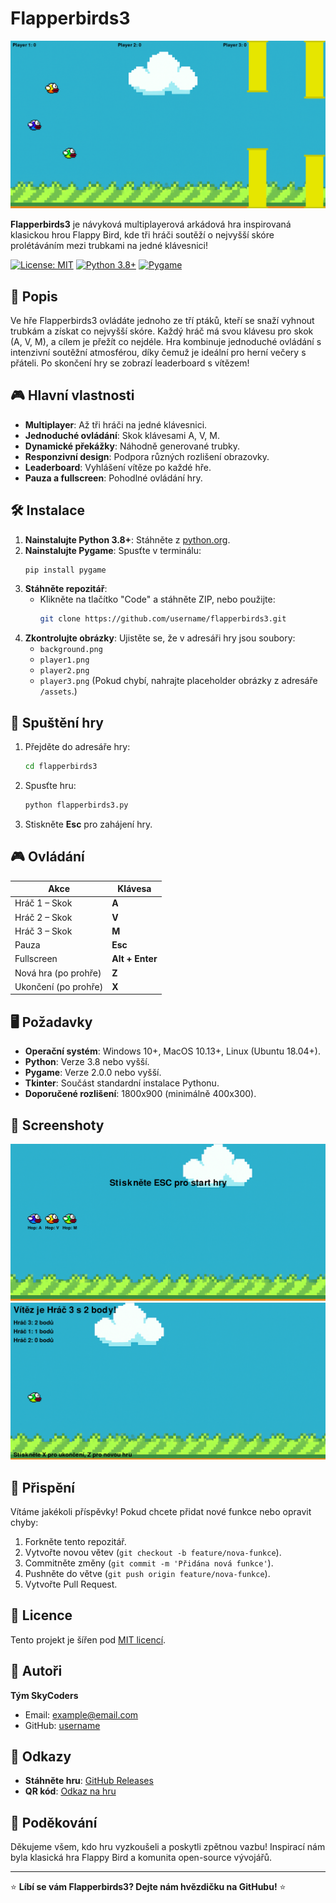 # Flapperbirds3

![Flapperbirds3 Gameplay](screenshots/gameplay_screenshot.png)

**Flapperbirds3** je návyková multiplayerová arkádová hra inspirovaná klasickou hrou Flappy Bird, kde tři hráči soutěží o nejvyšší skóre prolétáváním mezi trubkami na jedné klávesnici!

[![License: MIT](https://img.shields.io/badge/License-MIT-yellow.svg)](https://opensource.org/licenses/MIT)
[![Python 3.8+](https://img.shields.io/badge/python-3.8+-blue.svg)](https://www.python.org/downloads/)
[![Pygame](https://img.shields.io/badge/pygame-2.0.0+-green.svg)](https://www.pygame.org/)

## 📖 Popis

Ve hře Flapperbirds3 ovládáte jednoho ze tří ptáků, kteří se snaží vyhnout trubkám a získat co nejvyšší skóre. Každý hráč má svou klávesu pro skok (A, V, M), a cílem je přežít co nejdéle. Hra kombinuje jednoduché ovládání s intenzivní soutěžní atmosférou, díky čemuž je ideální pro herní večery s přáteli. Po skončení hry se zobrazí leaderboard s vítězem!

## 🎮 Hlavní vlastnosti

- **Multiplayer**: Až tři hráči na jedné klávesnici.
- **Jednoduché ovládání**: Skok klávesami A, V, M.
- **Dynamické překážky**: Náhodně generované trubky.
- **Responzivní design**: Podpora různých rozlišení obrazovky.
- **Leaderboard**: Vyhlášení vítěze po každé hře.
- **Pauza a fullscreen**: Pohodlné ovládání hry.

## 🛠️ Instalace

1. **Nainstalujte Python 3.8+**: Stáhněte z [python.org](https://www.python.org/downloads/).
2. **Nainstalujte Pygame**: Spusťte v terminálu:
   ```bash
   pip install pygame
   ```
3. **Stáhněte repozitář**:
   - Klikněte na tlačítko "Code" a stáhněte ZIP, nebo použijte:
     ```bash
     git clone https://github.com/username/flapperbirds3.git
     ```
4. **Zkontrolujte obrázky**: Ujistěte se, že v adresáři hry jsou soubory:
   - `background.png`
   - `player1.png`
   - `player2.png`
   - `player3.png`
   (Pokud chybí, nahrajte placeholder obrázky z adresáře `/assets`.)

## 🚀 Spuštění hry

1. Přejděte do adresáře hry:
   ```bash
   cd flapperbirds3
   ```
2. Spusťte hru:
   ```bash
   python flapperbirds3.py
   ```
3. Stiskněte **Esc** pro zahájení hry.

## 🎮 Ovládání

| Akce              | Klávesa          |
|-------------------|------------------|
| Hráč 1 – Skok     | **A**            |
| Hráč 2 – Skok     | **V**            |
| Hráč 3 – Skok     | **M**            |
| Pauza             | **Esc**          |
| Fullscreen        | **Alt + Enter**  |
| Nová hra (po prohře) | **Z**         |
| Ukončení (po prohře) | **X**         |

## 🖥️ Požadavky

- **Operační systém**: Windows 10+, MacOS 10.13+, Linux (Ubuntu 18.04+).
- **Python**: Verze 3.8 nebo vyšší.
- **Pygame**: Verze 2.0.0 nebo vyšší.
- **Tkinter**: Součást standardní instalace Pythonu.
- **Doporučené rozlišení**: 1800x900 (minimálně 400x300).

## 📸 Screenshoty

![Hlavní obrazovka](screenshots/main_screen.png)
![Leaderboard](screenshots/leaderboard.png)

## 🤝 Přispění

Vítáme jakékoli příspěvky! Pokud chcete přidat nové funkce nebo opravit chyby:
1. Forkněte tento repozitář.
2. Vytvořte novou větev (`git checkout -b feature/nova-funkce`).
3. Commitněte změny (`git commit -m 'Přidána nová funkce'`).
4. Pushněte do větve (`git push origin feature/nova-funkce`).
5. Vytvořte Pull Request.

## 📜 Licence

Tento projekt je šířen pod [MIT licencí](LICENSE).

## 👥 Autoři

**Tým SkyCoders**  
- Email: example@email.com  
- GitHub: [username](https://github.com/username)

## 🔗 Odkazy

- **Stáhněte hru**: [GitHub Releases](https://github.com/username/flapperbirds3/releases)
- **QR kód**: [Odkaz na hru](https://github.com/username/flapperbirds3/raw/main/screenshots/qr_code.png)

## 🙏 Poděkování

Děkujeme všem, kdo hru vyzkoušeli a poskytli zpětnou vazbu! Inspirací nám byla klasická hra Flappy Bird a komunita open-source vývojářů.

---

⭐ **Líbí se vám Flapperbirds3? Dejte nám hvězdičku na GitHubu!** ⭐
